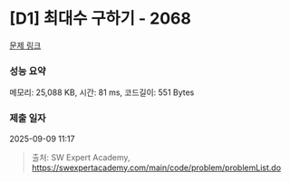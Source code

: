 # [D1] 최대수 구하기 - 2068 

[문제 링크](https://swexpertacademy.com/main/code/problem/problemDetail.do?contestProbId=AV5QQhbqA4QDFAUq) 

### 성능 요약

메모리: 25,088 KB, 시간: 81 ms, 코드길이: 551 Bytes

### 제출 일자

2025-09-09 11:17



> 출처: SW Expert Academy, https://swexpertacademy.com/main/code/problem/problemList.do